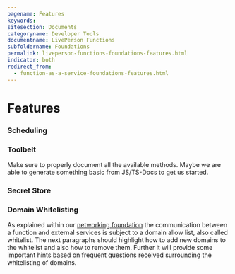 ```yaml
---
pagename: Features
keywords:
sitesection: Documents
categoryname: Developer Tools
documentname: LivePerson Functions
subfoldername: Foundations
permalink: liveperson-functions-foundations-features.html
indicator: both
redirect_from:
  - function-as-a-service-foundations-features.html
---
```


# Features

### Scheduling

### Toolbelt

Make sure to properly document all the available methods. Maybe we are able to generate something basic from JS/TS-Docs to get us started.

### Secret Store

### Domain Whitelisting

As explained within our [networking foundation](liveperson-functions-foundations-networking.html) the communication between a function and external services is subject to a domain allow list, also called whitelist. The next paragraphs should highlight how to add new domains to the whitelist and also how to remove them. Further it will provide some important hints based on frequent questions received surrounding the whitelisting of domains.


